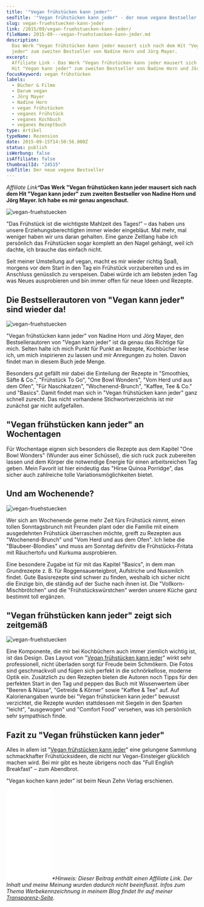 ```yaml
---
title: '"Vegan frühstücken kann jeder"'
seoTitle: '"Vegan frühstücken kann jeder" - der neue vegane Bestseller'
slug: vegan-fruehstuecken-kann-jeder
link: /2015/09/vegan-fruehstuecken-kann-jeder/
fileName: 2015-09---vegan-fruehstuecken-kann-jeder.md
description:
  Das Werk "Vegan frühstücken kann jeder mausert sich nach dem Hit "Vegan kann
  jeder" zum zweiten Bestseller von Nadine Horn und Jörg Mayer.
excerpt:
  Affiliate Link - Das Werk "Vegan frühstücken kann jeder mausert sich nach dem
  Hit "Vegan kann jeder" zum zweiten Bestseller von Nadine Horn und Jörg Mayer.
focusKeyword: vegan frühstücken
labels:
  - Bücher & Filme
  - Darum vegan
  - Jörg Mayer
  - Nadine Horn
  - vegan frühstücken
  - veganes Frühstück
  - veganes Kochbuch
  - veganes Rezeptbuch
type: Artikel
typeName: Rezension
date: 2015-09-15T14:50:56.000Z
status: publish
isWerbung: false
isAffiliate: false
thumbnailId: "24515"
subTitle: Der neue vegane Bestseller
---
```


<em>Affiliate Link\*</em><strong>Das Werk "Vegan frühstücken kann jeder mausert
sich nach dem Hit "Vegan kann jeder" zum zweiten Bestseller von Nadine Horn und
Jörg Mayer. Ich habe es mir genau angeschaut.</strong>

![vegan-fruehstuecken](http://cardamonchai.com/wp-content/uploads/2019/06/vegan-fruehstuecken-4-400x267.jpg '<a href="https://amzn.to/2MLMzp8" target="_blank" rel="noopener nofollow"> </a> Blaubeer-Blondies')

"Das Frühstück ist die wichtigste Mahlzeit des Tages!" – das haben uns unsere
Erziehungsberechtigten immer wieder eingebläut. Mal mehr, mal weniger haben wir
uns daran gehalten. Eine ganze Zeitlang habe ich persönlich das Frühstücken
sogar komplett an den Nagel gehängt, weil ich dachte, ich brauche das einfach
nicht.

Seit meiner Umstellung auf vegan, macht es mir wieder richtig Spaß, morgens vor
dem Start in den Tag ein Frühstück vorzubereiten und es im Anschluss genüsslich
zu verspeisen. Dabei würde ich am liebsten jeden Tag was Neues ausprobieren und
bin immer offen für neue Ideen und Rezepte.

## Die Bestsellerautoren von "Vegan kann jeder" sind wieder da!

![vegan-fruehstuecken](http://cardamonchai.com/wp-content/uploads/2019/06/vegan-fruehstuecken-2-400x600.jpg '<a href="https://amzn.to/2MLMzp8" target="_blank" rel="noopener nofollow"> </a> Amaranth-Cracker')

"Vegan frühstücken kann jeder" von Nadine Horn und Jörg Mayer, den
Bestsellerautoren von "Vegan kann jeder" ist da genau das Richtige für mich.
Selten halte ich mich Punkt für Punkt an Rezepte, Kochbücher lese ich, um mich
inspirieren zu lassen und mir Anregungen zu holen. Davon findet man in diesem
Buch jede Menge.

Besonders gut gefällt mir dabei die Einteilung der Rezepte in "Smoothies, Säfte
&amp; Co.", "Frühstück To Go", "One Bowl Wonders", "Vom Herd und aus dem Ofen",
"Für Naschkatzen", "Wochenend-Brunch", "Kaffee, Tee &amp; Co." und "Basics".
Damit findet man sich in "Vegan frühstücken kann jeder" ganz schnell zurecht.
Das nicht vorhandene Stichwortverzeichnis ist mir zunächst gar nicht
aufgefallen.

## "Vegan frühstücken kann jeder" an Wochentagen

Für Wochentage eignen sich besonders die Rezepte aus dem Kapitel "One Bowl
Wonders" (Wunder aus einer Schüssel), die sich ruck zuck zubereiten lassen und
dem Körper die notwendige Energie für einen arbeitsreichen Tag geben. Mein
Favorit ist hier eindeutig das "Hirse Quinoa Porridge", das sicher auch
zahlreiche tolle Variationsmöglichkeiten bietet.

## Und am Wochenende?

![vegan-fruehstuecken](http://cardamonchai.com/wp-content/uploads/2019/06/vegan-fruehstuecken-3-400x267.jpg '<a href="https://amzn.to/2MLMzp8" target="_blank" rel="noopener nofollow"> </a> Green Smoothie Bowl')

Wer sich am Wochenende gerne mehr Zeit fürs Frühstück nimmt, einen tollen
Sonntagsbrunch mit Freunden plant oder die Familie mit einem ausgedehnten
Frühstück überraschen möchte, greift zu Rezepten aus "Wochenend-Brunch" und "Vom
Herd und aus dem Ofen". Ich liebe die "Blaubeer-Blondies" und muss am Sonntag
definitiv die Frühstücks-Fritata mit Räuchertofu und Kurkuma ausprobieren.

Eine besondere Zugabe ist für mit das Kapitel "Basics", in dem man Grundrezepte
z. B. für Roggensauerteigbrot, Aufstriche und Nussmilch findet. Gute
Basisrezepte sind schwer zu finden, weshalb ich sicher nicht die Einzige bin,
die ständig auf der Suche nach ihnen ist. Die "Vollkorn-Mischbrötchen" und die
"Frühstückswürstchen" werden unsere Küche ganz bestimmt toll ergänzen.

## "Vegan frühstücken kann jeder" zeigt sich zeitgemäß

![vegan-fruehstuecken](http://cardamonchai.com/wp-content/uploads/2019/06/vegan-fruehstuecken-1-400x267.jpg '<a href="https://amzn.to/2MLMzp8" target="_blank" rel="noopener nofollow"> </a> Rohe Käsekuchentörtchen')

Eine Komponente, die mir bei Kochbüchern auch immer ziemlich wichtig ist, ist
das Design. Das Layout von
"<a href="https://amzn.to/2MLMzp8" target="_blank" rel="noopener nofollow">Vegan
frühstücken kann jeder</a>" wirkt sehr professionell, nicht überladen sorgt für
Freude beim Schmökern. Die Fotos sind geschmackvoll und fügen sich perfekt in
die schnörkellose, moderne Optik ein. Zusätzlich zu den Rezepten bieten die
Autoren noch Tipps für den perfekten Start in den Tag und peppen das Buch mit
Wissenwertem über "Beeren &amp; Nüsse", "Getreide &amp; Körner" sowie "Kaffee
&amp; Tee" auf. Auf Kalorienangaben wurde bei "Vegan frühstücken kann jeder"
bewusst verzichtet, die Rezepte wurden stattdessen mit Siegeln in den Sparten
"leicht", "ausgewogen" und "Comfort Food" versehen, was ich persönlich sehr
sympathisch finde.

## Fazit zu "Vegan frühstücken kann jeder"

Alles in allem ist
"<a href="https://amzn.to/2MLMzp8" target="_blank" rel="noopener nofollow">Vegan
frühstücken kann jeder</a>" eine gelungene Sammlung schmackhafter
Frühstücksideen, die nicht nur Vegan-Einsteiger glücklich machen wird. Bei mir
gibt es heute übrigens noch das "Full English Breakfast" – zum Abendbrot.

"Vegan kochen kann jeder" ist beim Neun Zehn Verlag erschienen.

<iframe style="width: 120px; height: 240px;" src="//ws-eu.amazon-adsystem.com/widgets/q?ServiceVersion=20070822&amp;OneJS=1&amp;Operation=GetAdHtml&amp;MarketPlace=DE&amp;source=ac&amp;ref=qf_sp_asin_til&amp;ad_type=product_link&amp;tracking_id=cardamonchai-21&amp;marketplace=amazon&amp;region=DE&amp;placement=394249163X&amp;asins=394249163X&amp;linkId=31c0307441004125afc03f9dd800609e&amp;show_border=true&amp;link_opens_in_new_window=true&amp;price_color=c4c4c4&amp;title_color=5c9b72&amp;bg_color=ffffff" frameborder="0" marginwidth="0" marginheight="0" scrolling="no"></iframe><em>*Hinweis: Dieser Beitrag enthält einen Affiliate Link. Der Inhalt und meine Meinung wurden dadurch nicht beeinflusst. Infos zum Thema Werbekennzeichnung in meinem Blog findet Ihr auf meiner <a href="https://cardamonchai.com/werbung/">Transparenz-Seite</a>.</em>
